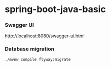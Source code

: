 # spring-boot-java-basic

### Swagger UI

http://localhost:8080/swagger-ui.html

### Database migration

`./mvnw compile flyway:migrate`
